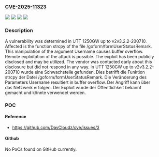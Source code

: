 ### [CVE-2025-11323](https://cve.mitre.org/cgi-bin/cvename.cgi?name=CVE-2025-11323)
![](https://img.shields.io/static/v1?label=Product&message=1250GW&color=blue)
![](https://img.shields.io/static/v1?label=Version&message=v2v3.2.2-200710%20&color=brightgreen)
![](https://img.shields.io/static/v1?label=Vulnerability&message=Buffer%20Overflow&color=brightgreen)
![](https://img.shields.io/static/v1?label=Vulnerability&message=Memory%20Corruption&color=brightgreen)

### Description

A vulnerability was determined in UTT 1250GW up to v2v3.2.2-200710. Affected is the function strcpy of the file /goform/formUserStatusRemark. This manipulation of the argument Username causes buffer overflow. Remote exploitation of the attack is possible. The exploit has been publicly disclosed and may be utilized. The vendor was contacted early about this disclosure but did not respond in any way.
In UTT 1250GW up to v2v3.2.2-200710 wurde eine Schwachstelle gefunden. Dies betrifft die Funktion strcpy der Datei /goform/formUserStatusRemark. Die Veränderung des Parameters Username resultiert in buffer overflow. Der Angriff kann über das Netzwerk erfolgen. Der Exploit wurde der Öffentlichkeit bekannt gemacht und könnte verwendet werden.

### POC

#### Reference
- https://github.com/DavCloudz/cve/issues/3

#### Github
No PoCs found on GitHub currently.

